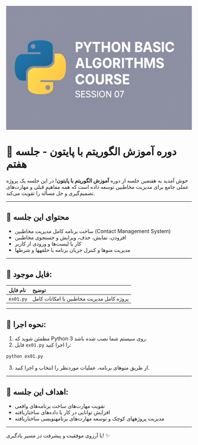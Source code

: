 <p align="center">
  <img src="https://github.com/mrr1368/Phyton-basic-Algorithms-Course/raw/main/assets/S 07.png" alt="Python Basic Algorithms Course Banner" />
</p>

# 🌟 دوره آموزش الگوریتم با پایتون - جلسه هفتم

خوش آمدید به هفتمین جلسه از دوره **آموزش الگوریتم با پایتون**!
در این جلسه یک پروژه عملی جامع برای مدیریت مخاطبین توسعه داده است که همه مفاهیم قبلی و مهارت‌های تصمیم‌گیری و حل مسأله را تقویت می‌کند.

---

## 📘 محتوای این جلسه

- ساخت برنامه کامل مدیریت مخاطبین (Contact Management System)
- افزودن، نمایش، حذف، ویرایش و جستجوی مخاطبین
- کار با لیست‌ها و ورودی از کاربر
- مدیریت منوها و کنترل جریان برنامه با حلقهها و شرطها

---

## 📂 فایل موجود:

| نام فایل | توضیح |
| :-------- | :---------- |
| `ex01.py` | پروژه کامل مدیریت مخاطبین با امکانات کامل |

---

## 🚀 نحوه اجرا:

1. مطمئن شوید که Python 3 روی سیستم شما نصب شده باشد.
2. فایل `ex01.py` را اجرا کنید:

```bash
python ex01.py
```

3. از طریق منوهای برنامه، عملیات موردنظر را انتخاب و اجرا کنید.

---

## 🌟 اهداف این جلسه:

- تقویت مهارت‌های ساخت برنامه‌های واقعی
- افزایش توانایی در کار با داده‌های ساختاریافته
- مدیریت پروژههای کوچک و توسعه مهارت‌های برنامهنویسی ساختاریافته

---

با آرزوی موفقیت و پیشرفت در مسیر یادگیری! ✨

